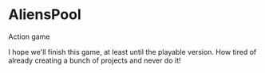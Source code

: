 # AliensPool
Action game

I hope we'll finish this game, at least until the playable version. How tired of already creating a bunch of projects and never do it!
